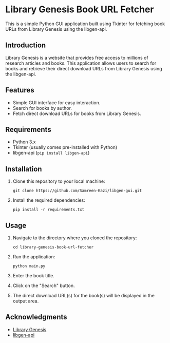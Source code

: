 # Library Genesis Book URL Fetcher

This is a simple Python GUI application built using Tkinter for fetching book URLs from Library Genesis using the libgen-api.

## Introduction

Library Genesis is a website that provides free access to millions of research articles and books. This application allows users to search for books and retrieve their direct download URLs from Library Genesis using the libgen-api.

## Features

- Simple GUI interface for easy interaction.
- Search for books by author.
- Fetch direct download URLs for books from Library Genesis.

## Requirements

- Python 3.x
- Tkinter (usually comes pre-installed with Python)
- libgen-api (`pip install libgen-api`)

## Installation

1. Clone this repository to your local machine:

    ```
    git clone https://github.com/Samreen-Kazi/libgen-gui.git
    ```

2. Install the required dependencies:

    ```
    pip install -r requirements.txt
    ```

## Usage

1. Navigate to the directory where you cloned the repository:

    ```
    cd library-genesis-book-url-fetcher
    ```

2. Run the application:

    ```
    python main.py
    ```

3. Enter the book title.
4. Click on the "Search" button.
5. The direct download URL(s) for the book(s) will be displayed in the output area.

## Acknowledgments

- [Library Genesis](http://libgen.rs/)
- [libgen-api](https://pypi.org/project/libgen-api/)
